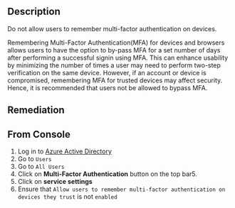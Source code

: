 ## Description

Do not allow users to remember multi-factor authentication on devices.

Remembering Multi-Factor Authentication(MFA) for devices and browsers allows users to have the option to by-pass MFA for a set number of days after performing a successful signin using MFA. This can enhance usability by minimizing the number of times a user may need to perform two-step verification on the same device. However, if an account or device is compromised, remembering MFA for trusted devices may affect security. Hence, it is recommended that users not be allowed to bypass MFA.

## Remediation

## From Console

1. Log in to [Azure Active Directory](https://portal.azure.com/#blade/Microsoft_AAD_IAM/ActiveDirectoryMenuBlade/Overview)
2. Go to `Users`
3. Go to `All Users`
4. Click on **Multi-Factor Authentication** button on the top bar5.
5. Click on **service settings**
6. Ensure that `Allow users to remember multi-factor authentication on devices they trust` is not `enabled`
